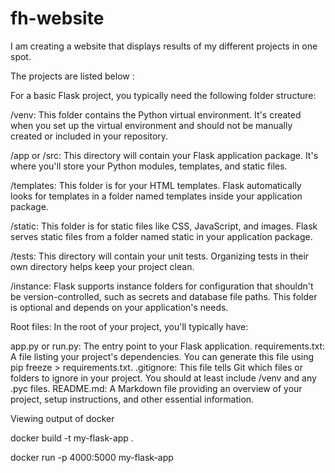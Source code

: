 # fh-website
I am creating a website that displays results of my different projects in one spot. 

The projects are listed below :






For a basic Flask project, you typically need the following folder structure:

/venv: This folder contains the Python virtual environment. It's created when you set up the virtual environment and should not be manually created or included in your repository.

/app or /src: This directory will contain your Flask application package. It's where you'll store your Python modules, templates, and static files.

/templates: This folder is for your HTML templates. Flask automatically looks for templates in a folder named templates inside your application package.

/static: This folder is for static files like CSS, JavaScript, and images. Flask serves static files from a folder named static in your application package.

/tests: This directory will contain your unit tests. Organizing tests in their own directory helps keep your project clean.

/instance: Flask supports instance folders for configuration that shouldn't be version-controlled, such as secrets and database file paths. This folder is optional and depends on your application's needs.

Root files: In the root of your project, you'll typically have:

app.py or run.py: The entry point to your Flask application.
requirements.txt: A file listing your project's dependencies. You can generate this file using pip freeze > requirements.txt.
.gitignore: This file tells Git which files or folders to ignore in your project. You should at least include /venv and any .pyc files.
README.md: A Markdown file providing an overview of your project, setup instructions, and other essential information.


Viewing output of docker

docker build -t my-flask-app .

docker run -p 4000:5000 my-flask-app